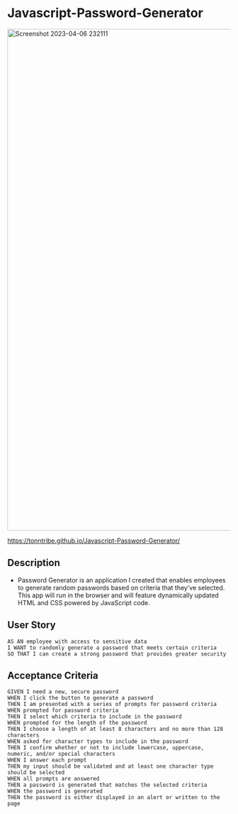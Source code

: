 # Javascript-Password-Generator

<img width="1130" alt="Screenshot 2023-04-06 232111" src="https://user-images.githubusercontent.com/127579030/230553834-099ec003-6a35-4a19-8fa9-5231214c8c5d.png">

https://tonntribe.github.io/Javascript-Password-Generator/

## Description
- Password Generator is an application I created that enables employees to generate random passwords based on criteria that they’ve selected. This app will run in the browser and will feature dynamically updated HTML and CSS powered by JavaScript code.

## User Story

```
AS AN employee with access to sensitive data
I WANT to randomly generate a password that meets certain criteria
SO THAT I can create a strong password that provides greater security
```

## Acceptance Criteria

```
GIVEN I need a new, secure password
WHEN I click the button to generate a password
THEN I am presented with a series of prompts for password criteria
WHEN prompted for password criteria
THEN I select which criteria to include in the password
WHEN prompted for the length of the password
THEN I choose a length of at least 8 characters and no more than 128 characters
WHEN asked for character types to include in the password
THEN I confirm whether or not to include lowercase, uppercase, numeric, and/or special characters
WHEN I answer each prompt
THEN my input should be validated and at least one character type should be selected
WHEN all prompts are answered
THEN a password is generated that matches the selected criteria
WHEN the password is generated
THEN the password is either displayed in an alert or written to the page
